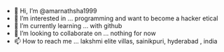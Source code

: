 - 👋 Hi, I’m @amarnathsha1999
- 👀 I’m interested in ... programming and want to become a hacker etical 
- 🌱 I’m currently learning ... with github
- 💞️ I’m looking to collaborate on ... nothing for now 
- 📫 How to reach me ... lakshmi elite villas, sainikpuri, hyderabad , india 

<!---
amarnathsha1999/amarnathsha1999 is a ✨ special ✨ repository because its `README.md` (this file) appears on your GitHub profile.
You can click the Preview link to take a look at your changes.
--->
